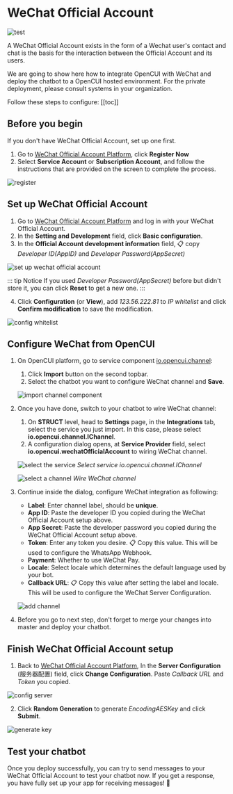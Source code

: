 # WeChat Official Account
![test](/images/channelConfig/wechat/test.png)

A WeChat Official Account exists in the form of a Wechat user's contact and chat is the basis for the interaction between the Official Account and its users.

We are going to show here how to integrate OpenCUI with WeChat and deploy the chatbot to a OpenCUI hosted environment. For the private deployment, please consult systems in your organization.

Follow these steps to configure:
[[toc]]

## Before you begin
If you don't have WeChat Official Account, set up one first.
1. Go to [WeChat Official Account Platform](https://mp.weixin.qq.com/?lang=en_US&token=), click **Register Now**
2. Select **Service Account** or **Subscription Account**, and follow the instructions that are provided on the screen to complete the process.

![register](/images/channelConfig/wechat/register.png)

## Set up WeChat Official Account
1. Go to [WeChat Official Account Platform](https://mp.weixin.qq.com) and log in with your WeChat Official Account.
2. In the **Setting and Development** field, click **Basic configuration**.
3. In the **Official Account development information** field, :clipboard: copy *Developer ID(AppID)* and *Developer Password(AppSecret)*

![set up wechat official account](/images/channelConfig/wechat/set-up-account.png)

::: tip Notice
If you used *Developer Password(AppSecret)* before but didn't store it, you can click **Reset** to get a new one.
:::

4. Click **Configuration** (or **View**), add *123.56.222.81* to *IP whitelist* and click **Confirm modification** to save the modification.

![config whitelist](/images/channelConfig/wechat/config-whitelist.png)

## Configure WeChat from OpenCUI
1. On OpenCUI platform, go to service component [io.opencui.channel](https://build.opencui.io/org/io.opencui/agent/channel/struct/service_schema): 
   1. Click **Import** button on the second topbar.
   2. Select the chatbot you want to configure WeChat channel and **Save**.

   ![import channel component](/images/channelConfig/overview/import-channel.png)

2. Once you have done, switch to your chatbot to wire WeChat channel:
   1. On **STRUCT** level, head to **Settings** page, in the **Integrations** tab, select the service you just import. In this case, please select **io.opencui.channel.IChannel**.
   2. A configuration dialog opens, at **Service Provider** field, select **io.opencui.wechatOfficialAccount** to wiring WeChat channel.

   ![select the service](/images/channelConfig/overview/select-service.png)
   *Select service io.opencui.channel.IChannel*

   ![select a channel](/images/channelConfig/overview/select-channel.png)
   *Wire WeChat channel*

3. Continue inside the dialog, configure WeChat integration as following: 
   - **Label**: Enter channel label, should be **unique**.
   - **App ID**: Paste the developer ID you copied during the WeChat Official Account setup above.
   - **App Secret**: Paste the developer password you copied during the WeChat Official Account setup above.
   - **Token**: Enter any token you desire. :clipboard: Copy this value. This will be used to configure the WhatsApp Webhook.
   - **Payment**: Whether to use WeChat Pay.
   - **Locale**: Select locale which determines the default language used by your bot.
   - **Callback URL**: :clipboard: Copy this value after setting the label and locale. This will be used to configure the WeChat Server Configuration.

   ![add channel](/images/channelConfig/wechat/add-channel.png)

4. Before you go to next step, don't forget to merge your changes into master and deploy your chatbot.

## Finish WeChat Official Account setup
1. Back to [WeChat Official Account Platform](https://mp.weixin.qq.com), In the **Server Configuration** (服务器配置) field, click **Change Configuration**. Paste *Callback URL* and *Token* you copied.

![config server](/images/channelConfig/wechat/config-server.png)

2. Click **Random Generation** to generate *EncodingAESKey* and click **Submit**.

![generate key](/images/channelConfig/wechat/generate-key.png)

## Test your chatbot
Once you deploy successfully, you can try to send messages to your WeChat Official Account to test your chatbot now. If you get a response, you have fully set up your app for receiving messages! :tada: